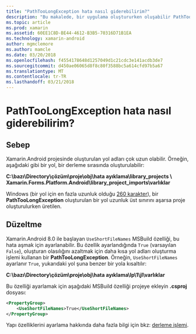 ```yaml
---
title: "PathTooLongException hata nasıl giderebilirim?"
description: "Bu makalede, bir uygulama oluştururken oluşabilir PathTooLongException gidermek açıklanmaktadır."
ms.topic: article
ms.prod: xamarin
ms.assetid: 60EE1C8D-BE44-4612-B3B5-70316D71B1EA
ms.technology: xamarin-android
author: mgmclemore
ms.author: mamcle
ms.date: 03/20/2018
ms.openlocfilehash: f4554178648d1257049d1c21cdc3e141acdb3de7
ms.sourcegitcommit: d450ae06065d8f8c80f3588bc5a614cfd97b5a67
ms.translationtype: MT
ms.contentlocale: tr-TR
ms.lasthandoff: 03/21/2018
---
```

# <a name="how-do-i-resolve-a-pathtoolongexception-error"></a>PathTooLongException hata nasıl giderebilirim?

## <a name="cause"></a>Sebep

Xamarin.Android projesinde oluşturulan yol adları çok uzun olabilir.
Örneğin, aşağıdaki gibi bir yol, bir derleme sırasında oluşturulabilir:

**C:\\bazı\\Directory\\çözüm\\proje\\obj\\hata ayıklama\\__library_projects__ \\ Xamarin.Forms.Platform.Android\\library_project_imports\\varlıklar**

Windows (bir yol için en fazla uzunluk olduğu [260 karakter](https://msdn.microsoft.com/library/windows/desktop/aa365247.aspx)), bir **PathTooLongException** oluşturulan bir yol uzunluk üst sınırını aşarsa proje oluşturulurken üretilen. 

## <a name="fix"></a>Düzeltme

Xamarin.Android 8.0 ile başlayan `UseShortFileNames` MSBuild özelliği, bu hata aşmak için ayarlanabilir. Bu özellik ayarlandığında `True` (varsayılan `False`), oluşturan olasılığını azaltmak için daha kısa yol adları oluşturma işlemi kullanan bir **PathTooLongException**.
Örneğin, `UseShortFileNames` ayarlanır `True`, yukarıdaki yol şuna benzer bir yola kısaltılır:

**C:\\bazı\\Directory\\çözüm\\proje\\obj\\hata ayıklama\\lp\\1\\jl\\varlıklar**

Bu özelliği ayarlamak için aşağıdaki MSBuild özelliği projeye ekleyin **.csproj** dosyası:

```xml
<PropertyGroup>
    <UseShortFileNames>True</UseShortFileNames>
</PropertyGroup>
```

Yapı özelliklerini ayarlama hakkında daha fazla bilgi için bkz: [derleme işlemi](~/android/deploy-test/building-apps/build-process.md).
